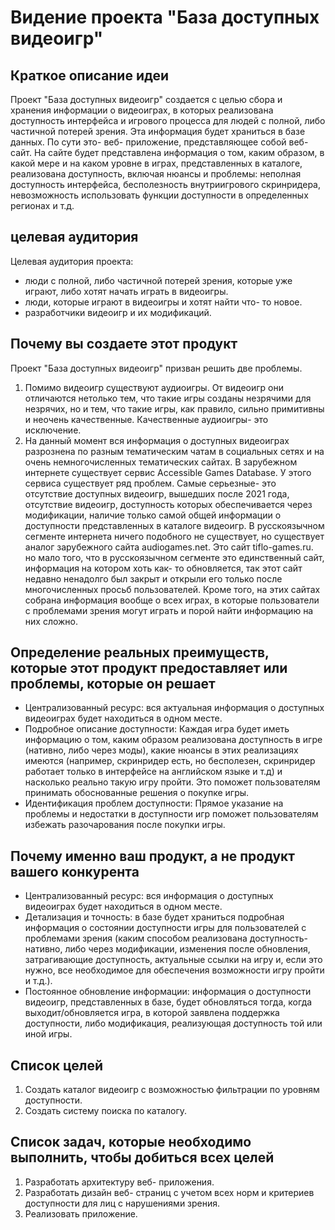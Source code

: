 # Видение проекта "База доступных видеоигр"

## Краткое описание идеи

Проект "База доступных видеоигр" создается с целью сбора и хранения информации о видеоиграх, в которых реализована доступность интерфейса и игрового процесса для людей с полной, либо частичной потерей зрения. Эта информация будет храниться в базе данных.  По сути это- веб- приложение, представляющее собой веб- сайт. На сайте будет представлена информация о том, каким образом, в какой  мере и на каком уровне в играх, представленных в каталоге, реализована доступность, включая нюансы и проблемы: неполная доступность интерфейса, бесполезность внутриигрового скринридера, невозможность использовать функции доступности в определенных регионах и т.д.

## целевая аудитория

Целевая аудитория проекта: 
- люди с полной, либо частичной потерей зрения, которые уже играют, либо хотят начать играть в видеоигры.
- люди, которые играют в видеоигры и хотят найти что- то новое.
- разработчики видеоигр и их модификаций.

## Почему вы создаете этот продукт
Проект "База доступных видеоигр" призван решить две проблемы.
1. Помимо видеоигр существуют аудиоигры. От видеоигр они отличаются нетолько тем, что такие игры созданы незрячими для незрячих, но и тем, что такие игры, как правило, сильно примитивны и неочень качественные. Качественные аудиоигры- это исключение.
2. На данный момент вся информация о доступных видеоиграх разрознена по разным тематическим чатам в социальных сетях и на очень немногочисленных тематических сайтах. В зарубежном интернете существует сервис Accessible Games Database. У этого сервиса существует ряд проблем. Самые серьезные- это отсутствие доступных видеоигр, вышедших после 2021 года, отсутствие видеоигр, доступность которых обеспечивается через модификации, наличие только самой общей информации о доступности представленных в каталоге видеоигр. В русскоязычном сегменте интернета ничего подобного не существует, но существует аналог зарубежного сайта audiogames.net. Это сайт tiflo-games.ru. но  мало того, что в русскоязычном сегменте это единственный сайт, информация на котором хоть как- то обновляется, так этот сайт недавно ненадолго был закрыт и открыли его только после многочисленных просьб пользователей. Кроме того, на этих сайтах собрана информация вообще о всех играх, в которые пользователи с проблемами зрения могут играть и порой найти информацию на них сложно.

## Определение реальных преимуществ, которые этот продукт предоставляет или проблемы, которые он решает

- Централизованный ресурс: вся актуальная информация о доступных видеоиграх будет находиться в одном месте.
- Подробное описание доступности: Каждая игра будет иметь информацию о том, каким образом реализована доступность в игре (нативно, либо через моды), какие нюансы в этих реализациях имеются (например, скринридер есть, но бесполезен, скринридер работает только в интерфейсе на английском языке и т.д) и насколько реально такую игру пройти. Это поможет пользователям принимать обоснованные решения о покупке игры.
- Идентификация проблем доступности: Прямое указание на проблемы и недостатки в доступности игр поможет пользователям избежать разочарования после покупки игры.

## Почему именно ваш продукт, а не продукт вашего конкурента

- Централизованный ресурс: вся информация о доступных видеоиграх будет находиться в одном месте.
- Детализация и точность: в базе будет храниться подробная информация о состоянии доступности игры для пользователей с проблемами зрения (каким способом реализована доступность- нативно, либо через модификации, изменения после обновления, затрагивающие доступность, актуальные ссылки на игру и, если это нужно, все необходимое для обеспечения возможности игру пройти и т.д.).
- Постоянное обновление информации: информация о доступности видеоигр, представленных в базе, будет обновляться тогда, когда выходит/обновляется   игра, в которой заявлена поддержка доступности, либо модификация, реализующая доступность той или иной игры.

## Список целей
1. Создать каталог видеоигр с возможностью фильтрации по уровням доступности.
2. Создать систему поиска по каталогу.


## Список задач, которые необходимо выполнить, чтобы добиться всех целей
1. Разработать архитектуру веб- приложения.
2. Разработать дизайн веб- страниц с учетом всех норм и критериев доступности для лиц с нарушениями зрения.
3. Реализовать приложение.
